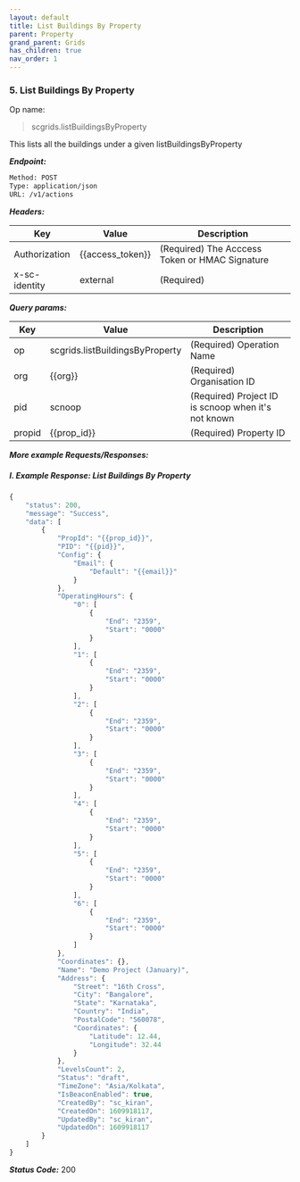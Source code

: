 ```yaml
---
layout: default
title: List Buildings By Property
parent: Property
grand_parent: Grids
has_children: true
nav_order: 1
---
```


### 5. List Buildings By Property


Op name: 

> scgrids.listBuildingsByProperty

This lists all the buildings under a given listBuildingsByProperty


***Endpoint:***

```bash
Method: POST
Type: application/json
URL: /v1/actions
```


***Headers:***

| Key | Value | Description |
| --- | ------|-------------|
| Authorization | {{access_token}} | (Required) The Acccess Token or HMAC Signature |
| x-sc-identity | external | (Required) |



***Query params:***

| Key | Value | Description |
| --- | ------|-------------|
| op | scgrids.listBuildingsByProperty | (Required) Operation Name |
| org | {{org}} | (Required) Organisation ID |
| pid | scnoop | (Required) Project ID is scnoop when it's not known |
| propid | {{prop_id}} | (Required) Property ID |



***More example Requests/Responses:***
##### I. Example Response: List Buildings By Property
```js
{
    "status": 200,
    "message": "Success",
    "data": [
        {
            "PropId": "{{prop_id}}",
            "PID": "{{pid}}",
            "Config": {
                "Email": {
                    "Default": "{{email}}"
                }
            },
            "OperatingHours": {
                "0": [
                    {
                        "End": "2359",
                        "Start": "0000"
                    }
                ],
                "1": [
                    {
                        "End": "2359",
                        "Start": "0000"
                    }
                ],
                "2": [
                    {
                        "End": "2359",
                        "Start": "0000"
                    }
                ],
                "3": [
                    {
                        "End": "2359",
                        "Start": "0000"
                    }
                ],
                "4": [
                    {
                        "End": "2359",
                        "Start": "0000"
                    }
                ],
                "5": [
                    {
                        "End": "2359",
                        "Start": "0000"
                    }
                ],
                "6": [
                    {
                        "End": "2359",
                        "Start": "0000"
                    }
                ]
            },
            "Coordinates": {},
            "Name": "Demo Project (January)",
            "Address": {
                "Street": "16th Cross",
                "City": "Bangalore",
                "State": "Karnataka",
                "Country": "India",
                "PostalCode": "560078",
                "Coordinates": {
                    "Latitude": 12.44,
                    "Longitude": 32.44
                }
            },
            "LevelsCount": 2,
            "Status": "draft",
            "TimeZone": "Asia/Kolkata",
            "IsBeaconEnabled": true,
            "CreatedBy": "sc_kiran",
            "CreatedOn": 1609918117,
            "UpdatedBy": "sc_kiran",
            "UpdatedOn": 1609918117
        }
    ]
}
```


***Status Code:*** 200

<br>